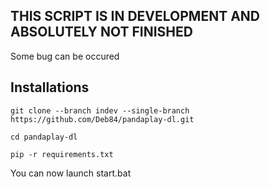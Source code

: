 ## THIS SCRIPT IS IN DEVELOPMENT AND ABSOLUTELY NOT FINISHED
Some bug can be occured


## Installations

```
git clone --branch indev --single-branch https://github.com/Deb84/pandaplay-dl.git
```
```
cd pandaplay-dl
```
```
pip -r requirements.txt
```
You can now launch start.bat
